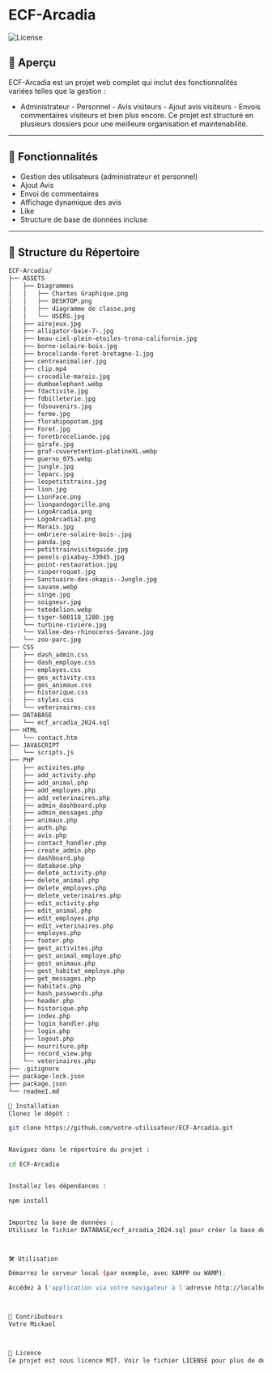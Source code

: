 # ECF-Arcadia

![License](https://img.shields.io/badge/license-MIT-blue.svg)

## 📍 Aperçu

ECF-Arcadia est un projet web complet qui inclut des fonctionnalités variées telles que la gestion : 
 - Administrateur       - Personnel       - Avis visiteurs        - Ajout avis visiteurs         - Envois commentaires visiteurs et bien plus encore. 
 Ce projet est structuré en plusieurs dossiers pour une meilleure organisation et maintenabilité.

---

## 👾 Fonctionnalités

- Gestion des utilisateurs (administrateur et personnel)
- Ajout Avis
- Envoi de commentaires
- Affichage dynamique des avis
- Like
- Structure de base de données incluse

---

## 📂 Structure du Répertoire

```sh
ECF-Arcadia/
├── ASSETS
│   ├── Diagrammes
│   │   ├── Chartes Graphique.png
│   │   ├── DESKTOP.png
│   │   ├── diagramme de classe.png
│   │   └── USERS.jpg
│   ├── airejeux.jpg
│   ├── alligator-baie-7-.jpg
│   ├── beau-ciel-plein-etoiles-trona-californie.jpg
│   ├── borne-solaire-bois.jpg
│   ├── broceliande-foret-bretagne-1.jpg
│   ├── centreanimalier.jpg
│   ├── clip.mp4
│   ├── crocodile-marais.jpg
│   ├── dumboelephant.webp
│   ├── fdactivite.jpg
│   ├── fdbilleterie.jpg
│   ├── fdsouvenirs.jpg
│   ├── ferme.jpg
│   ├── florahipopotam.jpg
│   ├── Foret.jpg
│   ├── foretbroceliande.jpg
│   ├── girafe.jpg
│   ├── graf-cuveretention-platineXL.webp
│   ├── guerno_075.webp
│   ├── jungle.jpg
│   ├── leparc.jpg
│   ├── lespetitstrains.jpg
│   ├── lion.jpg
│   ├── LionFace.png
│   ├── lionpandagorille.png
│   ├── LogoArcadia.png
│   ├── LogoArcadia2.png
│   ├── Marais.jpg
│   ├── ombriere-solaire-bois-.jpg
│   ├── panda.jpg
│   ├── petittrainvisiteguide.jpg
│   ├── pexels-pixabay-33045.jpg
│   ├── point-restauration.jpg
│   ├── rioperroquet.jpg
│   ├── Sanctuaire-des-okapis--Jungle.jpg
│   ├── savane.webp
│   ├── singe.jpg
│   ├── soigneur.jpg
│   ├── tetedelion.webp
│   ├── tiger-500118_1280.jpg
│   └── turbine-riviere.jpg
│   └── Vallee-des-rhinoceros-Savane.jpg
│   └── zoo-parc.jpg
├── CSS
│   ├── dash_admin.css
│   ├── dash_employe.css
│   ├── employes.css
│   ├── ges_activity.css
│   ├── ges_animaux.css
│   ├── historique.css
│   ├── styles.css
│   └── veterinaires.css
├── DATABASE
│   └── ecf_arcadia_2024.sql
├── HTML
│   └── contact.htm
├── JAVASCRIPT
│   └── scripts.js
├── PHP
│   ├── activites.php
│   ├── add_activity.php
│   ├── add_animal.php
│   ├── add_employes.php
│   ├── add_veterinaires.php
│   ├── admin_dashboard.php
│   ├── admin_messages.php
│   ├── animaux.php
│   ├── auth.php
│   ├── avis.php
│   ├── contact_handler.php
│   ├── create_admin.php
│   ├── dashboard.php
│   ├── database.php
│   ├── delete_activity.php
│   ├── delete_animal.php
│   ├── delete_employes.php
│   ├── delete_veterinaires.php
│   ├── edit_activity.php
│   ├── edit_animal.php
│   ├── edit_employes.php
│   ├── edit_veterinaires.php
│   ├── employes.php
│   ├── footer.php
│   ├── gest_activites.php
│   ├── gest_animal_employe.php
│   ├── gest_animaux.php
│   ├── gest_habitat_employe.php
│   ├── get_messages.php
│   ├── habitats.php
│   ├── hash_passwords.php
│   ├── header.php
│   ├── historique.php
│   ├── index.php
│   ├── login_handler.php
│   ├── login.php
│   ├── logout.php
│   ├── nourriture.php
│   ├── record_view.php
│   └── veterinaires.php
├── .gitignore
├── package-lock.json
├── package.json
└── readmeI.md

🚀 Installation
Clonez le dépôt :

git clone https://github.com/votre-utilisateur/ECF-Arcadia.git


Naviguez dans le répertoire du projet :

cd ECF-Arcadia


Installez les dépendances :

npm install


Importez la base de données :
Utilisez le fichier DATABASE/ecf_arcadia_2024.sql pour créer la base de données.



🛠️ Utilisation

Démarrez le serveur local (par exemple, avec XAMPP ou WAMP).

Accédez à l'application via votre navigateur à l'adresse http://localhost/ECF-Arcadia.



👥 Contributeurs
Votre Mickael



📄 Licence
Ce projet est sous licence MIT. Voir le fichier LICENSE pour plus de détails.


